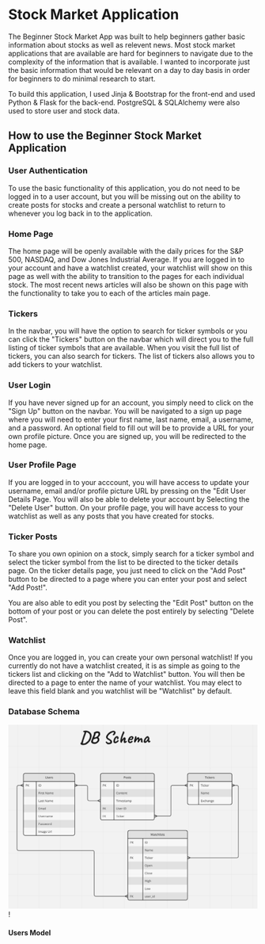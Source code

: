 # Stock Market Application

The Beginner Stock Market App was built to help beginners gather basic information about stocks as well as relevent news. Most stock market applications that are available are hard for beginners to navigate due to the complexity of the information that is available. I wanted to incorporate just the basic information that would be relevant on a day to day basis in order for beginners to do minimal research to start.

To build this application, I used Jinja & Bootstrap for the front-end and used Python & Flask for the back-end. PostgreSQL & SQLAlchemy were also used to store user and stock data.

## How to use the Beginner Stock Market Application

### User Authentication

To use the basic functionality of this application, you do not need to be logged in to a user account, but you will be missing out on the ability to create posts for stocks and create a personal watchlist to return to whenever you log back in to the application.

### Home Page

The home page will be openly available with the daily prices for the S&P 500, NASDAQ, and Dow Jones Industrial Average. If you are logged in to your account and have a watchlist created, your watchlist will show on this page as well with the ability to transition to the pages for each individual stock. The most recent news articles will also be shown on this page with the functionality to take you to each of the articles main page. 

### Tickers

In the navbar, you will have the option to search for ticker symbols or you can click the "Tickers" button on the navbar which will direct you to the full listing of ticker symbols that are available. When you visit the full list of tickers, you can also search for tickers. The list of tickers also allows you to add tickers to your watchlist.

### User Login

If you have never signed up for an account, you simply need to click on the "Sign Up" button on the navbar. You will be navigated to a sign up page where you will need to enter your first name, last name, email, a username, and a password. An optional field to fill out will be to provide a URL for your own profile picture. Once you are signed up, you will be redirected to the home page.

### User Profile Page

If you are logged in to your acccount, you will have access to update your username, email and/or profile picture URL by pressing on the "Edit User Details Page. You will also be able to delete your account by Selecting the "Delete User" button. On your profile page, you will have access to your watchlist as well as any posts that you have created for stocks.

### Ticker Posts

To share you own opinion on a stock, simply search for a ticker symbol and select the ticker symbol from the list to be directed to the ticker details page. On the ticker details page, you just need to click on the "Add Post" button to be directed to a page where you can enter your post and select "Add Post!".

You are also able to edit you post by selecting the "Edit Post" button on the bottom of your post or you can delete the post entirely by selecting "Delete Post".

### Watchlist

Once you are logged in, you can create your own personal watchlist! If you currently do not have a watchlist created, it is as simple as going to the tickers list and clicking on the "Add to Watchlist" button. You will then be directed to a page to enter the name of your watchlist. You may elect to leave this field blank and you watchlist will be "Watchlist" by default.

### Database Schema

![Database Schema](/schema/db_schema.png "Database Schema")!

#### Users Model


